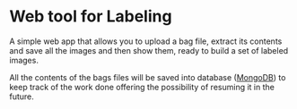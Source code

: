 # Web tool for Labeling

A simple web app that allows you to upload a bag file, extract its contents and save all the images and then show them, ready to build a set of labeled images.

All the contents of the bags files will be saved into database ([MongoDB](https://www.mongodb.com)) to keep track of the work done offering the possibility of resuming it in the future.
